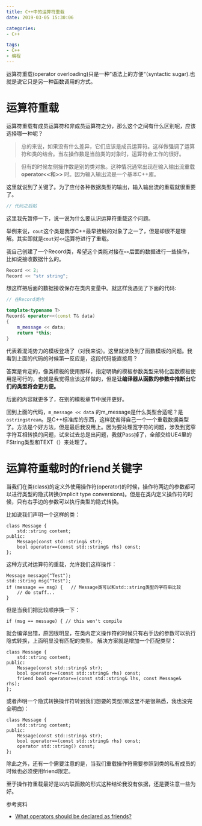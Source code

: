 ```yaml
---
title: C++中的运算符重载
date: 2019-03-05 15:30:06

categories:
- C++

tags:
- C++
- 编程
---
```

运算符重载(operator overloading)只是一种”语法上的方便“（syntactic sugar).也就是说它只是另一种函数调用的方式。

<!--more-->

# 运算符重载

运算符重载有成员运算符和非成员运算符之分，那么这个之间有什么区别呢，应该选择哪一种呢？

> 总的来说，如果没有什么差异，它们应该是成员运算符。这样做强调了运算符和类的结合。当左操作数是当前类的对象时，运算符会工作的很好。

> 但有的时候左侧操作数是别的类对象。这种情况通常出现在输入输出流重载**operator<<**和**>>** 时。因为输入输出流是一个基本C++库。

这里就说到了关键了。为了应付各种数据类型的输出，输入输出流的重载就很重要了。

```C++
// 代码之后贴
```
这里我先暂停一下，说一说为什么要认识运算符重载这个问题。

举例来说，`cout`这个类是我学C++最早接触的对象了之一了，但是却很不是理解。其实即就是`cout`对`<<`运算符进行了重载。

我自己创建了一个Record类，希望这个类能对接在`<<`后面的数据进行一些操作，比如说接收数据什么的。
```C++
Record << 2;
Record << "str string";
```
想这样把后面的数据接收保存在类内变量中。就这样我遇见了下面的代码:
```C++
// 在Record类内

template<typename T>
Record& operator<<(const T& data)
{
    m_message << data;
    return *this;
}
```
代表着混沌势力的模板登场了（对我来说)。这里就涉及到了函数模板的问题。我看到上面的代码的时候第一反应是，这段代码能直接用？

答案是肯定的，像类模板的使用那样，指定明确的模板参数类型来特化函数模板使用是可行的，也就是我觉得应该这样做的，但是**让编译器从函数的参数中推断出它们的类型将会更方便。**

后面的内容就更多了，在别的模板章节中展开更好。

回到上面的代码，`m_message << data` 的m_message是什么类型合适呢？是`ostringstream`。是C++标准库的东西，这样就省得自己一个一个重载数据类型了。方法是个好方法，但是最后我没用上。因为要处理宽字符的问题，涉及到宽窄字符互相转换的问题，试来试去总是出问题，我就Pass掉了，全部交给UE4里的FString类型和TEXT（）来处理了。

# 运算符重载时的friend关键字
当我们在类(class)的定义外使用操作符(operator)的时候，操作符两边的参数都可以进行类型的隐式转换(implicit type conversions)。但是在类内定义操作符的时候，只有右手边的参数可以执行类型的隐式转换。

比如说我们声明一个这样的类：
```
class Message {
    std::string content;
public:
    Message(const std::string& str);
    bool operator==(const std::string& rhs) const;
};
```
这种方式对运算符的重载，允许我们这样操作：
```
Message message("Test");
std::string msg("Test");
if (message == msg) {   // Message类可以和std::string类型的字符串比较
    // do stuff...
}
```

但是当我们把比较顺序换一下：
```
if (msg == message) { // this won't compile
```
就会编译出错，原因很明显，在类内定义操作符的时候只有右手边的参数可以执行隐式转换，上面明显没有匹配的类型。
解决方案就是增加一个匹配类型：
```
class Message {
    std::string content;
public:
    Message(const std::string& str);
    bool operator==(const std::string& rhs) const;
    friend bool operator==(const std::string& lhs, const Message& rhs);
};
```
或者声明一个隐式转换操作符转到我们想要的类型(嘛这里不是很熟悉，我也没完全明白)：
```
class Message {
    std::string content;
public:
    Message(const std::string& str);
    bool operator==(const std::string& rhs) const;
    operator std::string() const;
};
```

除此之外，还有一个需要注意的是，当我们重载操作符需要参照到类的私有成员的时候也必须使用friend限定。

至于操作符重载最好是以内联函数的形式这种结论我没有依据，还是要注意一些为好。

参考资料
- [What operators should be declared as friends?](https://stackoverflow.com/questions/6255825/what-operators-should-be-declared-as-friends/6255899)
